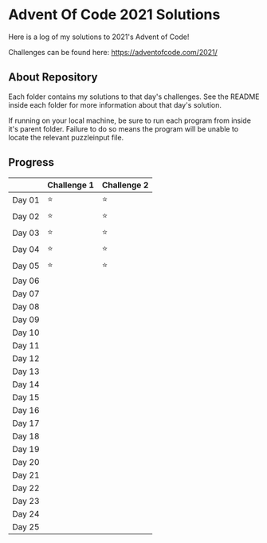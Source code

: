 # Advent Of Code 2021 Solutions

Here is a log of my solutions to 2021's Advent of Code!

Challenges can be found here:
https://adventofcode.com/2021/

## About Repository

Each folder contains my solutions to that day's challenges. See the README inside each folder for more information about that day's solution.

If running on your local machine, be sure to run each program from inside it's parent folder. Failure to do so means the program will be unable to locate the relevant puzzleinput file.

## Progress

|        | Challenge 1 | Challenge 2 |
| ------ | ----------- | ----------- |
| Day 01 | ⭐           | ⭐           |
| Day 02 | ⭐           | ⭐           |
| Day 03 | ⭐           | ⭐           |
| Day 04 | ⭐           | ⭐           |
| Day 05 | ⭐           | ⭐           |
| Day 06 |             |             |
| Day 07 |             |             |
| Day 08 |             |             |
| Day 09 |             |             |
| Day 10 |             |             |
| Day 11 |             |             |
| Day 12 |             |             |
| Day 13 |             |             |
| Day 14 |             |             |
| Day 15 |             |             |
| Day 16 |             |             |
| Day 17 |             |             |
| Day 18 |             |             |
| Day 19 |             |             |
| Day 20 |             |             |
| Day 21 |             |             |
| Day 22 |             |             |
| Day 23 |             |             |
| Day 24 |             |             |
| Day 25 |             |             |
